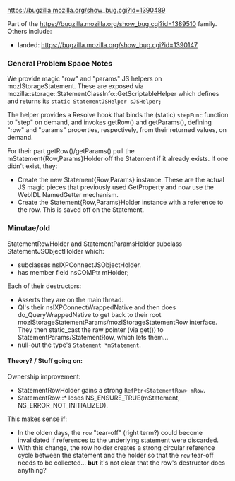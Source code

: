 https://bugzilla.mozilla.org/show_bug.cgi?id=1390489

Part of the https://bugzilla.mozilla.org/show_bug.cgi?id=1389510 family.
Others include:
* landed: https://bugzilla.mozilla.org/show_bug.cgi?id=1390147

### General Problem Space Notes

We provide magic "row" and "params" JS helpers on mozIStorageStatement.  These
are exposed via mozilla::storage::StatementClassInfo::GetScriptableHelper which
defines and returns its `static StatementJSHelper sJSHelper;`

The helper provides a Resolve hook that binds the (static) `stepFunc` function
to "step" on demand, and invokes getRow() and getParams(), defining "row" and
"params" properties, respectively, from their returned values, on demand.

For their part getRow()/getParams() pull the mStatement{Row,Params}Holder off
the Statement if it already exists.  If one didn't exist, they:
- Create the new Statement{Row,Params} instance.  These are the actual JS magic
  pieces that previously used GetProperty and now use the WebIDL NamedGetter
  mechanism.
- Create the Statement{Row,Params}Holder instance with a reference to the row.
  This is saved off on the Statement.


### Minutae/old

StatementRowHolder and StatementParamsHolder subclass StatementJSObjectHolder
which:
- subclasses nsIXPConnectJSObjectHolder.
- has member field nsCOMPtr<nsIXPConnectJSObjectHolder> mHolder;

Each of their destructors:
- Asserts they are on the main thread.
- QI's their nsIXPConnectWrappedNative and then does do_QueryWrappedNative to
  get back to their root mozIStorageStatementParams/mozIStorageStatementRow
  interface.  They then static_cast the raw pointer (via get()) to
  StatementParams/StatementRow,  which lets them...
- null-out the type's `Statement *mStatement`.

#### Theory? / Stuff going on:

Ownership improvement:
- StatementRowHolder gains a strong `RefPtr<StatementRow> mRow`.
- StatementRow::* loses NS_ENSURE_TRUE(mStatement, NS_ERROR_NOT_INITIALIZED).

This makes sense if:
- In the olden days, the `row` "tear-off" (right term?) could become invalidated
  if references to the underlying statement were discarded.
- With this change, the row holder creates a strong circular reference cycle
  between the statement and the holder so that the `row` tear-off needs to be
  collected... **but** it's not clear that the row's destructor does anything?
